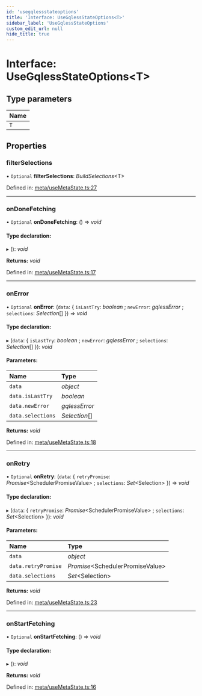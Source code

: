 ```yaml
---
id: 'usegqlessstateoptions'
title: 'Interface: UseGqlessStateOptions<T>'
sidebar_label: 'UseGqlessStateOptions'
custom_edit_url: null
hide_title: true
---
```


# Interface: UseGqlessStateOptions<T\>

## Type parameters

| Name |
| :--- |
| `T`  |

## Properties

### filterSelections

• `Optional` **filterSelections**: _BuildSelections_<T\>

Defined in: [meta/useMetaState.ts:27](https://github.com/gqless/gqless/blob/master/packages/react/src/meta/useMetaState.ts#L27)

---

### onDoneFetching

• `Optional` **onDoneFetching**: () => _void_

#### Type declaration:

▸ (): _void_

**Returns:** _void_

Defined in: [meta/useMetaState.ts:17](https://github.com/gqless/gqless/blob/master/packages/react/src/meta/useMetaState.ts#L17)

---

### onError

• `Optional` **onError**: (`data`: { `isLastTry`: _boolean_ ; `newError`: _gqlessError_ ; `selections`: _Selection_[] }) => _void_

#### Type declaration:

▸ (`data`: { `isLastTry`: _boolean_ ; `newError`: _gqlessError_ ; `selections`: _Selection_[] }): _void_

#### Parameters:

| Name              | Type          |
| :---------------- | :------------ |
| `data`            | _object_      |
| `data.isLastTry`  | _boolean_     |
| `data.newError`   | _gqlessError_ |
| `data.selections` | _Selection_[] |

**Returns:** _void_

Defined in: [meta/useMetaState.ts:18](https://github.com/gqless/gqless/blob/master/packages/react/src/meta/useMetaState.ts#L18)

---

### onRetry

• `Optional` **onRetry**: (`data`: { `retryPromise`: _Promise_<SchedulerPromiseValue\> ; `selections`: _Set_<Selection\> }) => _void_

#### Type declaration:

▸ (`data`: { `retryPromise`: _Promise_<SchedulerPromiseValue\> ; `selections`: _Set_<Selection\> }): _void_

#### Parameters:

| Name                | Type                              |
| :------------------ | :-------------------------------- |
| `data`              | _object_                          |
| `data.retryPromise` | _Promise_<SchedulerPromiseValue\> |
| `data.selections`   | _Set_<Selection\>                 |

**Returns:** _void_

Defined in: [meta/useMetaState.ts:23](https://github.com/gqless/gqless/blob/master/packages/react/src/meta/useMetaState.ts#L23)

---

### onStartFetching

• `Optional` **onStartFetching**: () => _void_

#### Type declaration:

▸ (): _void_

**Returns:** _void_

Defined in: [meta/useMetaState.ts:16](https://github.com/gqless/gqless/blob/master/packages/react/src/meta/useMetaState.ts#L16)
